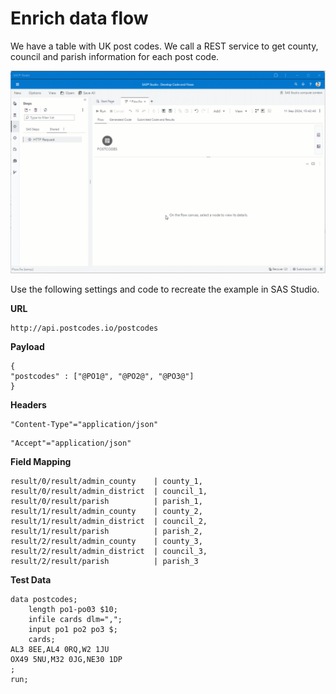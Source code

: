 
# Enrich data flow
We have a table with UK post codes. We call a REST service to get county, council and parish information for each post code.

![](../../img/HTTPRequest_ex1.gif)

Use the following settings and code to recreate the example in SAS Studio.

**URL**
```
http://api.postcodes.io/postcodes
```
**Payload**
```
{
"postcodes" : ["@PO1@", "@PO2@", "@PO3@"]
}
```
**Headers**
```
"Content-Type"="application/json"
```
```
"Accept"="application/json"
```
**Field Mapping**
```
result/0/result/admin_county    | county_1,
result/0/result/admin_district  | council_1,
result/0/result/parish          | parish_1,
result/1/result/admin_county    | county_2,
result/1/result/admin_district  | council_2,
result/1/result/parish          | parish_2,
result/2/result/admin_county    | county_3,
result/2/result/admin_district  | council_3,
result/2/result/parish          | parish_3
```
**Test Data**
```
data postcodes;
	length po1-po03 $10;
	infile cards dlm=",";
	input po1 po2 po3 $;
	cards;
AL3 8EE,AL4 0RQ,W2 1JU
OX49 5NU,M32 0JG,NE30 1DP
;
run;
```
